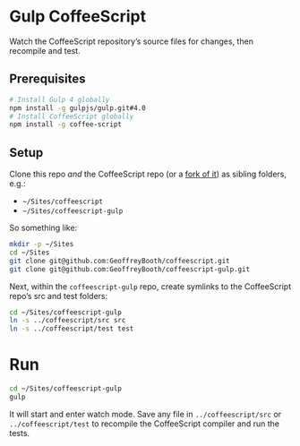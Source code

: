 # Gulp CoffeeScript

Watch the CoffeeScript repository’s source files for changes, then recompile and test.

## Prerequisites

```sh
# Install Gulp 4 globally
npm install -g gulpjs/gulp.git#4.0
# Install CoffeeScript globally
npm install -g coffee-script
```

## Setup

Clone this repo _and_ the CoffeeScript repo (or a [fork of it](https://github.com/GeoffreyBooth/coffeescript)) as sibling folders, e.g.:

* `~/Sites/coffeescript`
* `~/Sites/coffeescript-gulp`

So something like:

```sh
mkdir -p ~/Sites
cd ~/Sites
git clone git@github.com:GeoffreyBooth/coffeescript.git
git clone git@github.com:GeoffreyBooth/coffeescript-gulp.git
```

Next, within the `coffeescript-gulp` repo, create symlinks to the CoffeeScript repo’s src and test folders:

```sh
cd ~/Sites/coffeescript-gulp
ln -s ../coffeescript/src src
ln -s ../coffeescript/test test
```

# Run

```sh
cd ~/Sites/coffeescript-gulp
gulp
```

It will start and enter watch mode. Save any file in `../coffeescript/src` or `../coffeescript/test` to recompile the CoffeeScript compiler and run the tests.